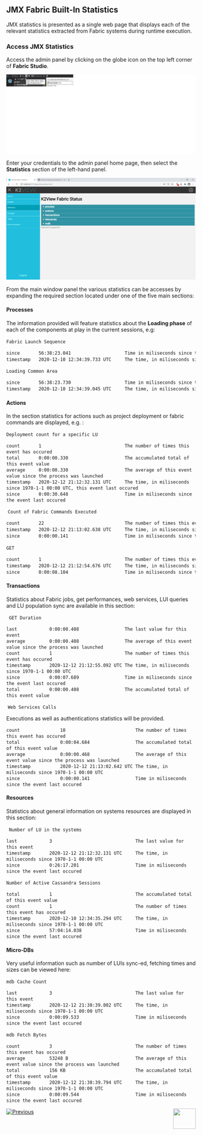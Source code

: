 ## JMX Fabric Built-In Statistics

JMX statistics is presented as a single web page that displays each of the relevant statistics extracted from Fabric systems during runtime execution.



### Access JMX Statistics

Access the admin panel by clicking on the globe icon on the top left corner of **Fabric Studio**. 

<img src="/articles/34_JMX_statistics/images/JMX-pic2.png">

Enter your credentials to the admin panel home page, then select the **Statistics** section of the left-hand panel.

<img src="/articles/34_JMX_statistics/images/JMX-pic1.PNG">

From the main window panel the various statistics can be accesses by expanding the required section located under one of the five main sections:

#### Processes

The information provided will feature statistics about the **Loading phase** of each of the components at play in the current sessions, e.g:

``` Fabric Launch Sequence ```

```bash
since		56:38:23.041					Time in miliseconds since the event last occured
timestamp	2020-12-10 12:34:39.733 UTC		The time, in miliseconds since 1970-1-1 00:00 UTC, this event last occured
```

```Loading Common Area```

```bash
since		56:38:23.730					Time in miliseconds since the event last occured
timestamp	2020-12-10 12:34:39.045 UTC		The time, in miliseconds since 1970-1-1 00:00 UTC, this event last occured

```



#### Actions

In the section statistics for actions such as project deployment or fabric commands are displayed, e.g. :

```Deployment count for a specific LU```

```
count		1								The number of times this event has occured
total		0:00:00.330						The accumulated total of this event value
average		0:00:00.330						The average of this event value since the process was launched
timestamp	2020-12-12 21:12:32.131 UTC		The time, in miliseconds since 1970-1-1 00:00 UTC, this event last occured 
since		0:00:30.648 					Time in miliseconds since the event last occured
```

  

​	```Count of Fabric Commands Executed```

```bash
count		22								The number of times this event has occured
timestamp	2020-12-12 21:13:02.638 UTC		The time, in miliseconds since 1970-1-1 00:00 UTC, this event last occured
since		0:00:00.141						Time in miliseconds since the event last occured
```



```GET```

```bash
count		1								The number of times this event has occured
timestamp	2020-12-12 21:12:54.676 UTC		The time, in miliseconds since 1970-1-1 00:00 UTC
since		0:00:08.104						Time in miliseconds since the event last occured
```

 

#### Transactions

Statistics about  Fabric jobs, get performances, web services, LUI queries and LU population sync are  available in this section:

``` GET Duration```

```
last			0:00:00.408					The last value for this event
average			0:00:00.408					The average of this event value since the process was launched
count			1							The number of times this event has occured
timestamp		2020-12-12 21:12:55.092 UTC	The time, in miliseconds since 1970-1-1 00:00 UTC
since			0:00:07.689					Time in miliseconds since the event last occured
total			0:00:00.408					The accumulated total of this event value
```

​		```Web Services Calls```

Executions as well as authentications statistics will be provided.

```
count				10							The number of times this event has occured
total				0:00:04.684					The accumulated total of this event value
average				0:00:00.468					The average of this event value since the process was launched
timestamp			2020-12-12 21:13:02.642 UTC	The time, in miliseconds since 1970-1-1 00:00 UTC
since				0:00:00.141					Time in miliseconds since the event last occured
```



#### Resources 

Statistics about general information on systems resources are displayed in this section:

 ``` Number of LU in the systems```

```
last			3								The last value for this event
timestamp		2020-12-12 21:12:32.131 UTC		The time, in miliseconds since 1970-1-1 00:00 UTC
since			0:26:17.201						Time in miliseconds since the event last occured
```



```Number of Active Cassandra Sessions```

```
total			1								The accumulated total of this event value
count			1								The number of times this event has occured
timestamp		2020-12-10 12:34:35.294 UTC		The time, in miliseconds since 1970-1-1 00:00 UTC
since			57:04:14.038					Time in miliseconds since the event last occured
```



#### Micro-DBs

Very useful information such as number of LUIs sync-ed, fetching times and sizes can be viewed here:

```mdb Cache Count```

```
last			3								The last value for this event
timestamp		2020-12-12 21:38:39.802 UTC		The time, in miliseconds since 1970-1-1 00:00 UTC
since			0:00:09.533						Time in miliseconds since the event last occured
```

```mdb Fetch Bytes```

```
count			3								The number of times this event has occured
average			53248 B							The average of this event value since the process was launched
total			156 KB							The accumulated total of this event value
timestamp		2020-12-12 21:38:39.794 UTC		The time, in miliseconds since 1970-1-1 00:00 UTC
since			0:00:09.544						Time in miliseconds since the event last occured
```



[![Previous](/articles/images/Previous.png)](/articles/34_JMX_statistics/01_JMX_overview.md)[<img align="right" width="60" height="54" src="/articles/images/Next.png">](/articles/34_JMX_statistics/03_JMX_custom.md)
